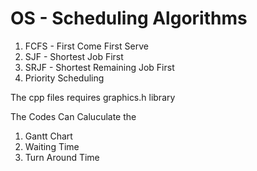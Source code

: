 # OS - Scheduling Algorithms


1. FCFS - First Come First Serve
2. SJF - Shortest Job First
3. SRJF - Shortest Remaining Job First
4. Priority Scheduling

The cpp files requires graphics.h library

The Codes Can Caluculate the
1. Gantt Chart
2. Waiting Time
3. Turn Around Time
